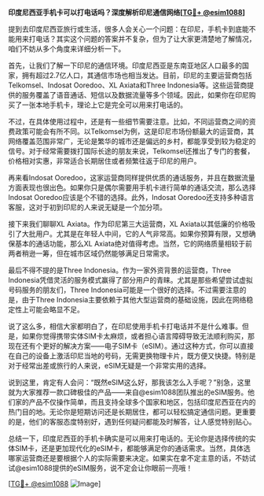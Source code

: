 **印度尼西亚手机卡可以打电话吗？深度解析印尼通信网络[[TG💪+ @esim1088](https://t.me/s/esim1088)]**

提到去印度尼西亚旅行或生活，很多人会关心一个问题：在印尼，手机卡到底能不能用来打电话？其实这个问题的答案并不复杂，但为了让大家更清楚地了解情况，咱们不妨从多个角度来详细分析一下。

首先，让我们了解一下印尼的通信环境。印度尼西亚是东南亚地区人口最多的国家，拥有超过2.7亿人口，其通信市场也相当发达。目前，印尼的主要运营商包括Telkomsel、Indosat Ooredoo、XL Axiata和Three Indonesia等。这些运营商提供的服务覆盖了语音通话、短信以及数据流量等多个领域。因此，如果你在印尼购买了一张本地手机卡，理论上它是完全可以用来打电话的。

不过，在具体使用过程中，还是有一些细节需要注意。比如，不同运营商之间的资费政策可能会有所不同。以Telkomsel为例，这是印尼市场份额最大的运营商，其网络覆盖范围非常广，无论是繁华的城市还是偏远的乡村，都能享受到较为稳定的信号。对于经常需要拨打国际长途的朋友来说，Telkomsel还推出了专门的套餐，价格相对实惠，非常适合长期居住或者频繁往返于印尼的用户。

再来看Indosat Ooredoo，这家运营商同样提供优质的通话服务，并且在数据流量方面表现也很出色。如果你只是偶尔需要用手机卡进行简单的通话交流，那么选择Indosat Ooredoo应该是个不错的选择。此外，Indosat Ooredoo还支持多种语言客服，这对于初到印尼的人来说无疑是一个加分项。

接下来我们聊聊XL Axiata。作为印尼第三大运营商，XL Axiata以其低廉的价格吸引了大批用户。尤其是在年轻人中间，它的人气非常高。如果你预算有限，又想确保基本的通话功能，那么XL Axiata绝对值得考虑。当然，它的网络质量相较于前两者稍逊一筹，但在城市区域仍然能够满足日常需求。

最后不得不提的是Three Indonesia。作为一家外资背景的运营商，Three Indonesia凭借灵活的服务模式赢得了部分用户的青睐。尤其是那些希望尝试虚拟号码服务的朋友们，Three Indonesia可能是一个很好的选择。不过需要注意的是，由于Three Indonesia主要依赖于其他大型运营商的基础设施，因此在网络稳定性上可能会略显不足。

说了这么多，相信大家都明白了，在印尼使用手机卡打电话并不是什么难事。但是，如果你觉得携带实体SIM卡太麻烦，或者担心语言障碍导致无法顺利购买，那现在还有个更好的解决方案——电子SIM卡（eSIM）。通过这种方式，你可以直接在自己的设备上激活印尼当地的号码，无需更换物理卡片，既方便又快捷。特别是对于经常出差或旅行的人来说，eSIM无疑是一个非常实用的选择。

说到这里，肯定有人会问：“既然eSIM这么好，那我该怎么入手呢？”别急，这里就为大家推荐一款口碑极佳的产品——来自@esim1088团队推出的eSIM服务。他们家的产品不仅操作简单，而且支持全球多个国家和地区，包括印度尼西亚在内的热门目的地。无论你是短期访问还是长期居住，都可以轻松搞定通信问题。更重要的是，他们的客服态度特别好，遇到任何疑问都能及时解答，让人感觉特别贴心。

总结一下，印度尼西亚的手机卡确实是可以用来打电话的。无论你是选择传统的实体SIM卡，还是更加现代化的eSIM卡，都能够满足你的通话需求。当然，具体选哪家运营商还是要根据个人的实际需要来决定。如果实在拿不定主意的话，不妨试试@esim1088提供的eSIM服务，说不定会让你眼前一亮哦！

[[TG💪+ @esim1088](https://t.me/s/esim1088) ![Image](https://i.postimg.cc/4NQfJmqS/Snipaste-2025-05-13-00-14-12.png)]